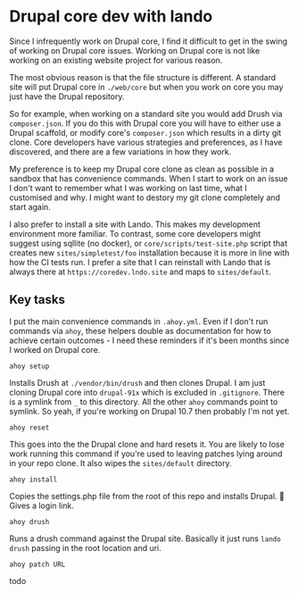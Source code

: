 # Drupal core dev with lando

Since I infrequently work on Drupal core, I find it difficult to get in the
swing of working on Drupal core issues. Working on Drupal core is not like working
on an existing website project for various reason.

The most obvious reason is that the file structure is different. A standard site will put
Drupal core in `./web/core` but when you work on core you may just have the Drupal repository.

So for example, when working on a standard site you would add Drush via `composer.json`.
If you do this with Drupal core you will have to either use a Drupal scaffold, or modify
core's `composer.json` which results in a dirty git clone. Core developers have various
strategies and preferences, as I have discovered, and there are a few variations in how they
work. 

My preference is to keep my Drupal core clone as clean as possible in a sandbox that has 
convenience commands. When I start to work on an issue I don't want to remember what
I was working on last time, what I customised and why. I might want to destory my git clone
completely and start again.

I also prefer to install a site with Lando. This makes my development environment
more familiar. To contrast, some core developers might suggest using sqllite (no docker), or
`core/scripts/test-site.php` script that creates new `sites/simpletest/foo` installation 
because it is more in line with how the CI tests run. I prefer a site that I can reinstall
with Lando that is always there at `https://coredev.lndo.site` and maps to `sites/default`.

## Key tasks

I put the main convenience commands in `.ahoy.yml`. Even if I don't run commands via `ahoy`,
these helpers double as documentation for how to achieve certain outcomes - I need these
reminders if it's been months since I worked on Drupal core.

```
ahoy setup
```

Installs Drush at `./vendor/bin/drush` and then clones Drupal. I am just cloning Drupal core
into `drupal-91x` which is excluded in `.gitignore`. There is a symlink from `_` to this
directory. All the other `ahoy` commands point to symlink. So yeah, if you're working on
Drupal 10.7 then probably I'm not yet.

```
ahoy reset
```

This goes into the the Drupal clone and hard resets it. You are likely to lose work
running this command if you're used to leaving patches lying around in your
repo clone. It also wipes the `sites/default` directory.

```
ahoy install
```

Copies the settings.php file from the root of this repo and installs Drupal. 🥂 
Gives a login link. 

```
ahoy drush
```

Runs a drush command against the Drupal site. Basically it just runs `lando drush`
passing in the root location and uri.

```
ahoy patch URL
```

todo


